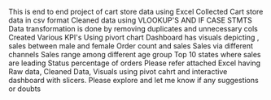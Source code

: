 This is end to end project of cart store data using Excel
Collected Cart store data in csv format
Cleaned data using VLOOKUP'S AND IF CASE STMTS
Data transformation is done by removing duplicates and unnecessary cols
Created Various KPI's Using pivort chart
Dashboard has visuals depicting ,
sales between male and female
Order count and sales
Sales via different channels
Sales range among different age group
Top 10 states where sales are leading
Status percentage of orders
Please refer attached Excel having Raw data, Cleaned Data, Visuals using pivot cahrt and interactive dashboard with slicers.
Please explore and let me know if any suggestions or doubts
